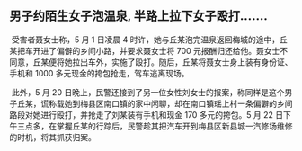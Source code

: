 ## 男子约陌生女子泡温泉, 半路上拉下女子殴打.......

​	受害者聂女士称，5 月 1 日凌晨 4 时许，她与丘某泡完温泉返回梅城的途中，丘某把车开进了偏僻的乡间小路，并要求聂女士将 700 元报酬归还给他。聂女士不同意，丘某便将她拉出车外，实施了殴打。随后，丘某将聂女士身上装有身份证、手机和 1000 多元现金的挎包抢走，驾车逃离现场。

​	此外，5 月 20 日晚上，民警还接到了另一位女性刘女士的报案，称同样是这个男子丘某，谎称载她到梅县区南口镇的家中闲聊，却在南口镇瑶上村一条偏僻的乡间路段对她进行殴打，并抢走了刘某装有手机和现金 170 多元的挎包。5 月 22 日下午三点多，在掌握丘某的行踪后，民警趁其把汽车开到梅县区新县城一汽修场维修的时机，将其抓获归案。



